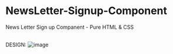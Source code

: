 # NewsLetter-Signup-Component
News Letter Sign up Companent - Pure HTML &amp; CSS

<br> DESIGN: 
![image](https://user-images.githubusercontent.com/50522741/175808568-c8f9e8c2-9826-46c9-9d7b-1f38bae3abf5.png)

